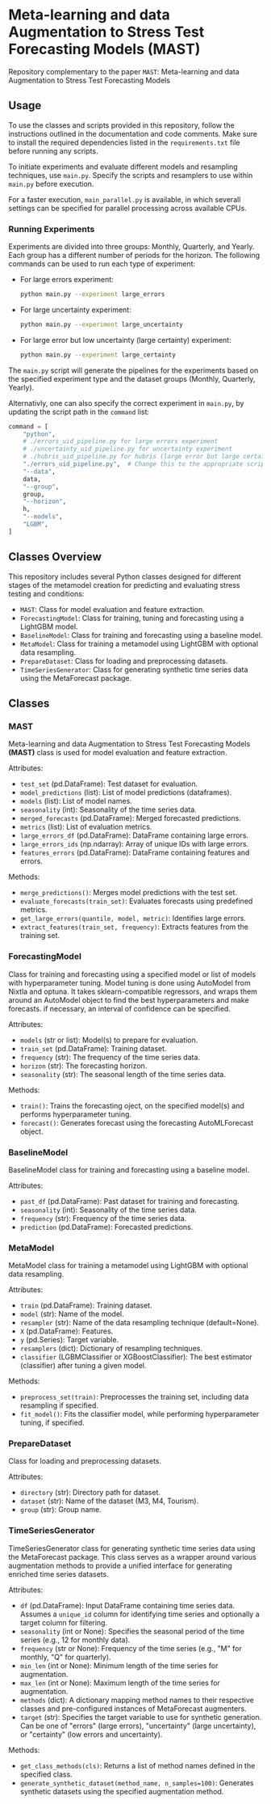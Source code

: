 # Meta-learning and data Augmentation to Stress Test Forecasting Models (MAST)

Repository complementary to the paper `MAST`: Meta-learning and data Augmentation to Stress Test Forecasting Models

## Usage

To use the classes and scripts provided in this repository, follow the instructions outlined in the documentation and code comments. Make sure to install the required dependencies listed in the `requirements.txt` file before running any scripts.

To initiate experiments and evaluate different models and resampling techniques, use `main.py`. Specify the scripts and resamplers to use within `main.py` before execution.

For a faster execution, `main_parallel.py` is available, in which severall settings can be specified for parallel processing across available CPUs.

### Running Experiments

Experiments are divided into three groups: Monthly, Quarterly, and Yearly. Each group has a different number of periods for the horizon. The following commands can be used to run each type of experiment:

- For large errors experiment:
  ```sh
  python main.py --experiment large_errors
  ```

- For large uncertainty experiment:
  ```sh
  python main.py --experiment large_uncertainty
  ```

- For large error but low uncertainty (large certainty) experiment:
  ```sh
  python main.py --experiment large_certainty
  ```

The `main.py` script will generate the pipelines for the experiments based on the specified experiment type and the dataset groups (Monthly, Quarterly, Yearly).

Alternativly, one can also specify the correct experiment in `main.py`, by updating the script path in the `command` list:

```python
command = [
    "python",
    # ./errors_uid_pipeline.py for large errors experiment
    # ./uncertainty_uid_pipeline.py for uncertainty experiment
    # ./hubris_uid_pipeline.py for hubris (large error but large certainty) experiment
    "./errors_uid_pipeline.py",  # Change this to the appropriate script
    "--data",
    data,
    "--group",
    group,
    "--horizon",
    h,
    "--models",
    "LGBM",
]
```

## Classes Overview

This repository includes several Python classes designed for different stages of the metamodel creation for predicting and evaluating stress testing and conditions:

- `MAST`: Class for model evaluation and feature extraction.
- `ForecastingModel`: Class for training, tuning and forecasting using a LightGBM model.
- `BaselineModel`: Class for training and forecasting using a baseline model.
- `MetaModel`: Class for training a metamodel using LightGBM with optional data resampling.
- `PrepareDataset`: Class for loading and preprocessing datasets.
- `TimeSeriesGenerator`: Class for generating synthetic time series data using the MetaForecast package.

## Classes

### MAST
Meta-learning and data Augmentation to Stress Test Forecasting Models **(MAST)** class is used for model evaluation and feature extraction.

Attributes:
- `test_set` (pd.DataFrame): Test dataset for evaluation.
- `model_predictions` (list): List of model predictions (dataframes).
- `models` (list): List of model names.
- `seasonality` (int): Seasonality of the time series data.
- `merged_forecasts` (pd.DataFrame): Merged forecasted predictions.
- `metrics` (list): List of evaluation metrics.
- `large_errors_df` (pd.DataFrame): DataFrame containing large errors.
- `large_errors_ids` (np.ndarray): Array of unique IDs with large errors.
- `features_errors` (pd.DataFrame): DataFrame containing features and errors.

Methods:
- `merge_predictions()`: Merges model predictions with the test set.
- `evaluate_forecasts(train_set)`: Evaluates forecasts using predefined metrics.
- `get_large_errors(quantile, model, metric)`: Identifies large errors.
- `extract_features(train_set, frequency)`: Extracts features from the training set.

### ForecastingModel
Class for training and forecasting using a specified model or list of models with hyperparameter tuning.
Model tuning is done using AutoModel from Nixtla and optuna.
It takes sklearn-compatible regressors, and wraps them around an AutoModel object to find the best hyperparameters and make forecasts. if necessary, an interval of confidence can be specified.

Attributes:
- `models` (str or list): Model(s) to prepare for evaluation.
- `train_set` (pd.DataFrame): Training dataset.
- `frequency` (str): The frequency of the time series data.
- `horizon` (str): The forecasting horizon.
- `seasonality` (str): The seasonal length of the time series data.

Methods:
- `train()`: Trains the forecasting oject, on the specified model(s) and performs hyperparameter tuning.
- `forecast()`: Generates forecast using the forecasting AutoMLForecast object.

### BaselineModel
BaselineModel class for training and forecasting using a baseline model.

Attributes:
- `past_df` (pd.DataFrame): Past dataset for training and forecasting.
- `seasonality` (int): Seasonality of the time series data.
- `frequency` (str): Frequency of the time series data.
- `prediction` (pd.DataFrame): Forecasted predictions.


### MetaModel
MetaModel class for training a metamodel using LightGBM with optional data resampling.

Attributes:
- `train` (pd.DataFrame): Training dataset.
- `model` (str): Name of the model.
- `resampler` (str): Name of the data resampling technique (default=None).
- `X` (pd.DataFrame): Features.
- `y` (pd.Series): Target variable.
- `resamplers` (dict): Dictionary of resampling techniques.
- `classifier` (LGBMClassifier or XGBoostClassifier): The best estimator (classifier) after tuning a given model.

Methods:
- `preprocess_set(train)`: Preprocesses the training set, including data resampling if specified.
- `fit_model()`: Fits the classifier model, while performing hyperparameter tuning, if specified.

### PrepareDataset
Class for loading and preprocessing datasets.

Attributes:
- `directory` (str): Directory path for dataset.
- `dataset` (str): Name of the dataset (M3, M4, Tourism).
- `group` (str): Group name.

### TimeSeriesGenerator

TimeSeriesGenerator class for generating synthetic time series data using the MetaForecast package. This class serves as a wrapper around various augmentation methods to provide a unified interface for generating enriched time series datasets.

Attributes:
- `df` (pd.DataFrame): Input DataFrame containing time series data. Assumes a `unique_id` column for identifying time series and optionally a target column for filtering.
- `seasonality` (int or None): Specifies the seasonal period of the time series (e.g., 12 for monthly data).
- `frequency` (str or None): Frequency of the time series (e.g., "M" for monthly, "Q" for quarterly).
- `min_len` (int or None): Minimum length of the time series for augmentation.
- `max_len` (int or None): Maximum length of the time series for augmentation.
- `methods` (dict): A dictionary mapping method names to their respective classes and pre-configured instances of MetaForecast augmenters.
- `target` (str): Specifies the target variable to use for synthetic generation. Can be one of "errors" (large errors), "uncertainty" (large uncertainty), or "certainty" (low errors and uncertainty).

Methods:
- `get_class_methods(cls)`: Returns a list of method names defined in the specified class.
- `generate_synthetic_dataset(method_name, n_samples=100)`: Generates synthetic datasets using the specified augmentation method.



